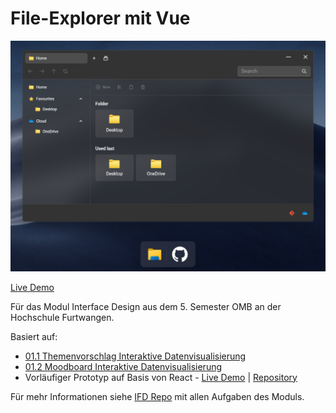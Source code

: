 # File-Explorer mit Vue

![Preview](./public/preview.png)

[Live Demo](https://vue-file-explorer-ifd.netlify.app/)

Für das Modul Interface Design aus dem 5. Semester OMB an der Hochschule Furtwangen.

Basiert auf:

- [01.1 Themenvorschlag Interaktive Datenvisualisierung](https://github.com/oezkancodes/IFD/blob/main/Aufgaben/01-User_Experience_Design/Themenvorschlag.pdf)
- [01.2 Moodboard Interaktive Datenvisualisierung](https://github.com/oezkancodes/IFD/blob/main/Aufgaben/01-User_Experience_Design/Moodboard.pdf)
- Vorläufiger Prototyp auf Basis von React - [Live Demo](https://react-file-explorer-ifd.netlify.app/) | [Repository](https://github.com/oezkancodes/react-file-explorer)

Für mehr Informationen siehe [IFD Repo](https://github.com/oezkancodes/IFD) mit allen Aufgaben des Moduls.
